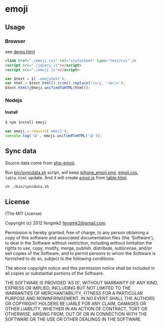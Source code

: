 emoji
=====

## Usage

### Browser

see [demo.html](http://fengmk2.github.com/emoji/)

```html
<link href="./emoji.css" rel="stylesheet" type="text/css" />
<script src="./jquery.js"></script>
<script src="./emoji.js"></script>
```

```js
var $text = $('.emojstext');
var html = $text.html().trim().replace(/\n/g, '<br/>');
$text.html(jEmoji.unifiedToHTML(html));
```

### Nodejs

#### Install

```sh
$ npm install emoji
```

```js
var emoji = require('emoji');
console.log('😜', emoji.unifiedToHTML('😜'));
```

## Sync data

Source data come from [php-emoji](https://github.com/iamcal/php-emoji).

Run [bin/syncdata.sh](https://github.com/fengmk2/emoji/blob/master/bin/syncdata.sh) script, will keep [iphone_emoji.png](https://github.com/fengmk2/emoji/blob/master/iphone_emoji.png), [emoji.css](https://github.com/fengmk2/emoji/blob/master/emoji.css), `table.html` update.
And it will create [emoji.js](https://github.com/fengmk2/emoji/blob/master/emoji.js) from [table.html](https://github.com/fengmk2/emoji/blob/master/table.htm).

```sh
sh ./bin/syncdata.sh
```

## License 

(The MIT License)

Copyright (c) 2012 fengmk2 <fengmk2@gmail.com>.

Permission is hereby granted, free of charge, to any person obtaining
a copy of this software and associated documentation files (the
'Software'), to deal in the Software without restriction, including
without limitation the rights to use, copy, modify, merge, publish,
distribute, sublicense, and/or sell copies of the Software, and to
permit persons to whom the Software is furnished to do so, subject to
the following conditions:

The above copyright notice and this permission notice shall be
included in all copies or substantial portions of the Software.

THE SOFTWARE IS PROVIDED 'AS IS', WITHOUT WARRANTY OF ANY KIND,
EXPRESS OR IMPLIED, INCLUDING BUT NOT LIMITED TO THE WARRANTIES OF
MERCHANTABILITY, FITNESS FOR A PARTICULAR PURPOSE AND NONINFRINGEMENT.
IN NO EVENT SHALL THE AUTHORS OR COPYRIGHT HOLDERS BE LIABLE FOR ANY
CLAIM, DAMAGES OR OTHER LIABILITY, WHETHER IN AN ACTION OF CONTRACT,
TORT OR OTHERWISE, ARISING FROM, OUT OF OR IN CONNECTION WITH THE
SOFTWARE OR THE USE OR OTHER DEALINGS IN THE SOFTWARE.